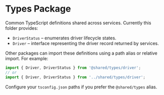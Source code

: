 # Types Package

Common TypeScript definitions shared across services. Currently this folder provides:

- `DriverStatus` – enumerates driver lifecycle states.
- `Driver` – interface representing the driver record returned by services.

Other packages can import these definitions using a path alias or relative import. For example:

```ts
import { Driver, DriverStatus } from '@shared/types/driver';
// or
import { Driver, DriverStatus } from '../shared/types/driver';
```

Configure your `tsconfig.json` paths if you prefer the `@shared/types` alias.

